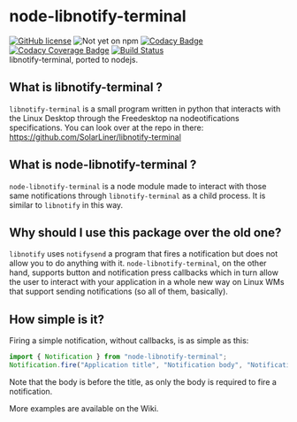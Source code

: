 # node-libnotify-terminal
[![GitHub license](https://img.shields.io/badge/license-MIT-blue.svg)](https://raw.githubusercontent.com/SolarLiner/node-libnotify-terminal/master/LICENSE)
![Not yet on npm](https://img.shields.io/badge/npm-Not%20yet-yellowgreen.svg)
[![Codacy Badge](https://api.codacy.com/project/badge/Grade/945c18de3e3b46ee9c84c0c623c9f2e9)](https://www.codacy.com/app/solarliner/node-libnotify-terminal?utm_source=github.com&amp;utm_medium=referral&amp;utm_content=SolarLiner/node-libnotify-terminal&amp;utm_campaign=Badge_Grade) 
[![Codacy Coverage Badge](https://api.codacy.com/project/badge/Coverage/945c18de3e3b46ee9c84c0c623c9f2e9)](https://www.codacy.com/app/solarliner/node-libnotify-terminal?utm_source=github.com&utm_medium=referral&utm_content=SolarLiner/node-libnotify-terminal&utm_campaign=Badge_Coverage)
[![Build Status](https://travis-ci.org/SolarLiner/node-libnotify-terminal.svg?branch=develop)](https://travis-ci.org/SolarLiner/node-libnotify-terminal)  
libnotify-terminal, ported to nodejs.

## What is libnotify-terminal ?

`libnotify-terminal` is a small program written in python that interacts with the Linux Desktop through the Freedesktop na nodeotifications specifications. You can look over at the repo in there: https://github.com/SolarLiner/libnotify-terminal

## What is node-libnotify-terminal ?

`node-libnotify-terminal` is a node module made to interact with those same notifications through `libnotify-terminal` as a child process. It is similar to `libnotify` in this way.

## Why should I use this package over the old one?

`libnotify` uses `notifysend` a program that fires a notification but does not allow you to do anything with it. `node-libnotify-terminal`, on the other hand, supports button and notification press callbacks which in turn allow the user to interact with your application in a whole new way on Linux WMs that support sending notifications (so all of them, basically).

## How simple is it?

Firing a simple notification, without callbacks, is as simple as this:
```typescript
import { Notification } from "node-libnotify-terminal";
Notification.fire("Application title", "Notification body", "Notification title");
```

Note that the body is before the title, as only the body is required to fire a notification.

More examples are available on the Wiki.
